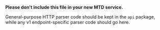 **Please don't include this file in your new MTD service.**

General-purpose HTTP parser code should be kept in the `api` package, while any v1 endpoint-specific parser code should
go here.
